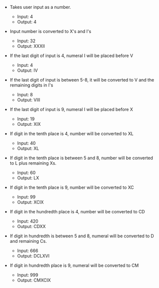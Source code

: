 * Takes user input as a number.
  * Input: 4
  * Output: 4

* Input number is converted to X's and I's
  * Input: 32
  * Output: XXXII

* If the last digit of input is 4, numeral I will be placed before V
  * Input: 4
  * Output: IV

* If the last digit of input is between 5-8, it will be converted to V and the remaining digits in I's
  * Input: 8
  * Output: VIII

* If the last digit of input is 9, numeral I will be placed before X
  * Input: 19
  * Output: XIX

* If digit in the tenth place is 4, number will be converted to XL
  * Input: 40
  * Output: XL

* If digit in the tenth place is between 5 and 8, number will be converted to L plus remaining Xs.
  * Input: 60
  * Output: LX

* If digit in the tenth place is 9, number will be converted to XC
  * Input: 99
  * Output: XCIX

* If digit in the hundredth place is 4, number will be converted to CD
  * Input: 420
  * Output: CDXX

* If digit in  hundredth is between 5 and 8, numeral will be converted to D and remaining Cs.
  * Input: 666
  * Output: DCLXVI

* If digit in hundredth place is 9, numeral will be converted to CM
  * Input: 999
  * Output: CMXCIX

```
